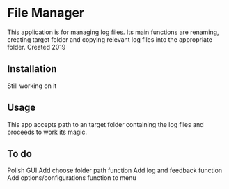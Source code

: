 # File Manager

This application is for managing log files. Its main functions are renaming, creating target folder and copying relevant log files into the appropriate folder.
Created 2019

## Installation
Still working on it

## Usage
This app accepts path to an target folder containing the log files and proceeds to work its magic.

## To do
 Polish GUI
 Add choose folder path function
 Add log and feedback function
 Add options/configurations function to menu
